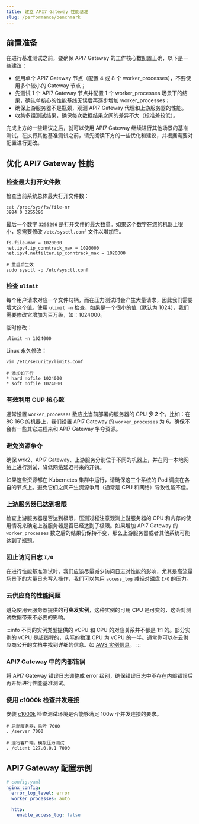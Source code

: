 ```yaml
---
title: 建立 API7 Gateway 性能基准
slug: /performance/benchmark
---
```


## 前置准备

在进行基准测试之前，要确保 API7 Gateway 的工作核心数配置正确，以下是一些建议：

- 使用单个 API7 Gateway 节点（配置 4 或 8 个 worker_processes），不要使用多个较小的 Gateway 节点；
- 先测试 1 个 API7 Gateway 节点并配置 1 个 worker_processes 场景下的结果，确认单核心的性能基线无误后再逐步增加 worker_processes；
- 确保上游服务器不是瓶颈，观测 API7 Gateway 代理和上游服务器的性能。
- 收集多组测试结果，确保每次数据结果之间的差异不大（标准差较低）。

完成上方的一些建议之后，就可以使用 API7 Gateway 继续进行其他场景的基准测试。在执行其他基准测试之前，请先阅读下方的一些优化和建议，并根据需要对配置进行更改。

## 优化 API7 Gateway 性能

### 检查最大打开文件数

检查当前系统总体最大打开文件数：

```shell
cat /proc/sys/fs/file-nr
3984 0 3255296
```

最后一个数字 `3255296` 是打开文件的最大数量。如果这个数字在您的机器上很小，您需要修改 `/etc/sysctl.conf` 文件以增加它。

```shell
fs.file-max = 1020000
net.ipv4.ip_conntrack_max = 1020000
net.ipv4.netfilter.ip_conntrack_max = 1020000

# 重启后生效
sudo sysctl -p /etc/sysctl.conf
```

### 检查 `ulimit`

每个用户请求对应一个文件句柄，而在压力测试时会产生大量请求，因此我们需要增大这个值。使用 `ulimit -n` 检查，如果是一个很小的值（默认为 1024），我们需要修改它增加为百万级，如：1024000。

临时修改：

```shell
ulimit -n 1024000
```

Linux 永久修改：

```shell
vim /etc/security/limits.conf

# 添加如下行
* hard nofile 1024000
* soft nofile 1024000
```

### 有效利用 CUP 核心数

通常设置 `worker_processes` 数应比当前部署的服务器的 CPU **少 2 个**。比如：在 8C 16G 的机器上，我们设置 API7 Gateway 的 `worker_processes` 为 6。确保不会有一些其它进程来和 API7 Gateway 争夺资源。

### 避免资源争夺

确保 wrk2、API7 Gateway、上游服务分别位于不同的机器上，并在同一本地网络上进行测试，降低网络延迟带来的开销。

如果这些资源都在 Kubernetes 集群中运行，请确保这三个系统的 Pod 调度在各自的节点上。避免它们之间产生资源争用（通常是 CPU 和网络）导致性能不佳。

### 上游服务器已达到极限

检查上游服务器是否达到极限，压测过程注意观测上游服务器的 CPU 和内存的使用情况来确定上游服务器是否已经达到了极限。如果增加 API7 Gateway 的 `worker_processes` 数之后的结果仍保持不变，那么上游服务器或者其他系统可能达到了瓶颈。

### 阻止访问日志 `I/O`

在进行性能基准测试时，我们应该尽量减少访问日志对性能的影响，尤其是高流量场景下的大量日志写入操作，我们可以禁用 `access_log` 减轻对磁盘 `I/O` 的压力。

### 云供应商的性能问题

避免使用云服务器提供的**可突发实例**，这种实例的可用 CPU 是可变的，这会对测试数据带来不必要的影响。

:::info
不同的实例类型提供的 vCPU 和 CPU 的对应关系并不都是 1:1 的。部分实例的 vCPU 是超线程的，实际的物理 CPU 为 vCPU 的一半。通常你可以在云供应商公开的文档中找到详细的信息。如 [AWS 实例信息](https://docs.aws.amazon.com/AWSEC2/latest/UserGuide/cpu-options-supported-instances-values.html)。
:::

### API7 Gateway 中的内部错误

将 API7 Gateway 错误日志调整成 error 级别，确保错误日志中不存在内部错误后再开始进行性能基准测试。

### 使用 c1000k 检查并发连接

安装 [c1000k](https://github.com/ideawu/c1000k) 检查测试环境是否能够满足 100w 个并发连接的要求。

```
# 启动服务器，监听 7000
. /server 7000

# 运行客户端，模拟压力测试
. /client 127.0.0.1 7000
```

## API7 Gateway 配置示例

```yaml
# config.yaml
nginx_config:
  error_log_level: error
  worker_processes: auto

  http:
    enable_access_log: false
```


